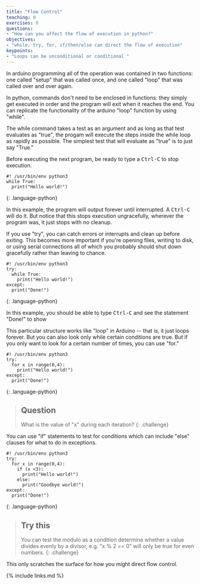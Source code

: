 ```yaml
---
title: "Flow Control"
teaching: 0
exercises: 0
questions:
- "How can you affect the flow of execution in python?"
objectives:
- "while, try, for, if/then/else can direct the flow of execution"
keypoints:
- "Loops can be unconditional or conditional "
---
```


In arduino programming all of the operation was contained in two functions: one called "setup" that was called once, and one called "loop" that was called over and over again.

In python, commands don't need to be enclosed in functions: they simply get executed in order and the program will exit when it reaches the end.  You can replicate the functionality of the arduino "loop" function by using "while".

The while command takes a test as an argument and as long as that test evaluates as "true", the progam will execute the steps inside the while loop as rapidly as possible. The simplest test that will evaluate as "true" is to just say "True."

Before executing the next program, be ready to type a <kbd>Ctrl-C</kbd> to stop execution.

~~~
#! /usr/bin/env python3
while True:
  print("Hello world!")
~~~
{: .language-python}

In this example, the program will output forever until interrupted. A <kbd>Ctrl-C</kbd> will do it. But notice that this stops execution ungracefully, wherever the program was, it just stops with no cleanup.

If you use "try", you can catch errors or interrupts and clean up before exiting. This becomes more important if you're opening files, writing to disk, or using serial connections all of which you probably should shut down gracefully rather than leaving to chance.

~~~
#! /usr/bin/env python3
try:
  while True:
    print("Hello world!")
except:
  print("Done!")
~~~
{: .language-python}

In this example, you should be able to type <kbd>Ctrl-C</kbd> and see the statement "Done!" to show

This particular structure works like "loop" in Arduino -- that is, it just loops forever. But you can also look only while certain conditions are true. But if you only want to look for a certain number of times, you can use "for."

~~~
#! /usr/bin/env python3
try:
  for x in range(0,4):
    print("Hello world!")
except:
  print("Done!")
~~~
{: .language-python}

> ## Question
>
> What is the value of "x" during each iteration?
{: .challenge}

You can use "if" statements to test for conditions which can include "else" clauses for what to do in exceptions.

~~~
#! /usr/bin/env python3
try:
  for x in range(0,4):
    if (x <3):
      print("Hello world!")
    else:
      print("Goodbye world!")
except:
  print("Done!")
~~~
{: .language-python}

> ## Try this
>
> You can test the modulo as a condition determine whether a value divides evenly by a divisor, e.g. "x % 2 == 0" will only be true for even numbers.
{: .challenge}

This only scratches the surface for how you might direct flow control.

{% include links.md %}
